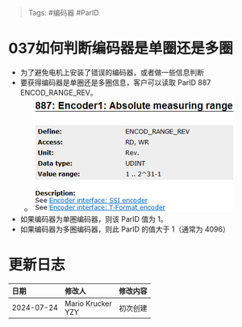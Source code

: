 > Tags: #编码器 #ParID

# 037如何判断编码器是单圈还是多圈

- 为了避免电机上安装了错误的编码器，或者做一些信息判断
- 要获得编码器是单圈还是多圈信息，客户可以读取 ParID 887 ENCOD_RANGE_REV。
    - ![](FILES/037如何判断编码器是单圈还是多圈/image-20240724143323899.png)
- 如果编码器为单圈编码器，则该 ParID 值为 1。
- 如果编码器为多圈编码器，则此 ParID 的值大于 1（通常为 4096）

# 更新日志

| 日期         | 修改人                   | 修改内容 |
| :--------- | :-------------------- | :--- |
| 2024-07-24 |  Mario Krucker<br>YZY | 初次创建 |
